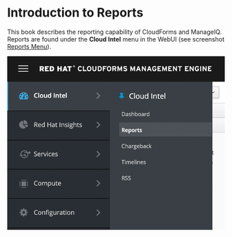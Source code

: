 # Introduction to Reports

This book describes the reporting capability of CloudForms and ManageIQ. Reports are found under the **Cloud Intel** menu in the WebUI (see screenshot [Reports Menu](#i1)).

![Reports Menu](images/screenshot1.png)